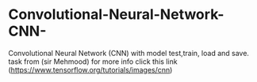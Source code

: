 # Convolutional-Neural-Network-CNN-
Convolutional Neural Network (CNN) with model test,train, load and save. task from (sir Mehmood) for more info click this link (https://www.tensorflow.org/tutorials/images/cnn)
